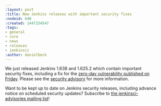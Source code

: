 ```yaml
---
:layout: post
:title: New Jenkins releases with important security fixes
:nodeid: 648
:created: 1447254547
:tags:
- general
- core
- news
- releases
- jenkinsci
:author: danielbeck
---
```

We just released Jenkins 1.638 and 1.625.2 which contain important security fixes, including a fix for the [zero-day vulnerability published on Friday](https://jenkins-ci.org/content/mitigating-unauthenticated-remote-code-execution-0-day-jenkins-cli). Please see the [security advisory](https://wiki.jenkins-ci.org/display/SECURITY/Jenkins+Security+Advisory+2015-11-11) for more information.

Want to be kept up to date on Jenkins security releases, including advance notice on scheduled security updates? Subscribe to [the jenkinsci-advisories mailing list](https://groups.google.com/forum/#!forum/jenkinsci-advisories)!
